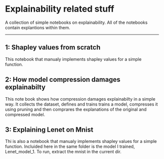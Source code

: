 # Explainability related stuff

A collection of simple notebooks on explainability.
All of the notebooks contain explantions within them.


************************************************************************

## 1: Shapley values from scratch
This notebook that manualy implements shapley values for a simple function.

## 2: How model compression damages explainabilty 
This note book shows how compression damages explainabilty in a simple way. 
It collects the dataset, defines and trains trains a model, compresses it using pruning and then comprares the explanations of the original and compressed model.


## 3: Explaining Lenet on Mnist
Thi is also a notebook that manualy implements shapley values for a simple function.
Incluided here in the same folder is the model I trained, Lenet_model_1.
To run, extract the mnist in the current dir.

